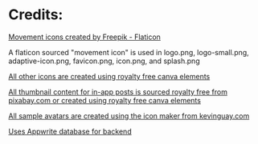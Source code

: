 <h1>Credits:</h1>
<a href="https://www.flaticon.com/free-icons/movement" title="movement icons">Movement icons created by Freepik - Flaticon</a>
<p>A flaticon sourced "movement icon" is used in logo.png, logo-small.png, adaptive-icon.png, favicon.png, icon.png, and splash.png</p>
<p></p>
<a href="https://www.canva.com" title="canva icons">All other icons are created using royalty free canva elements</a>
<p></p>
<a href="https://www.pixabay.com" title="thumbnail icons"> All thumbnail content for in-app posts is sourced royalty free from pixabay.com or created using royalty free canva elements</a>
<p></p>
<a href="https://www.kevinguay.com/icon-maker/" title="sample avatars">All sample avatars are created using the icon maker from kevinguay.com </a>
<p></p>
<a href="https://cloud.appwrite.io" title="appwrite database">Uses Appwrite database for backend</a>
